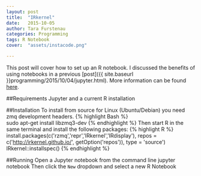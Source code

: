 ```yaml
---
layout: post
title:  "IRkernel"
date:   2015-10-05
author: Tara Furstenau
categories: Programming
tags: R Notebook
cover:  "assets/instacode.png"

---
```

This post will cover how to set up an R notebook.  I discussed the benefits of using notebooks in a previous [post]({{ site.baseurl }}programming/2015/10/04/jupyter.html). More information can be found [here](irkernel.github.io).

##Requirements
Jupyter and a current R installation

##Installation
To install from source for Linux (Ubuntu/Debian) you need zmq development headers.
{% highlight Bash %}	
	sudo apt-get install libzmq3-dev
{% endhighlight %}
Then start R in the same terminal and install the following packages:
{% highlight R %}	
	install.packages(c('rzmq','repr','IRkernel','IRdisplay'),
	                 repos = c('http://irkernel.github.io/', getOption('repos')),
	                 type = 'source')
	IRkernel::installspec()
{% endhighlight %}

##Running
Open a Jupyter notebook from the command line
	jupyter notebook
Then click the ```New``` dropdown and select a new R Notebook
 